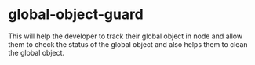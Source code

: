 global-object-guard
===================

This will help the developer to track their global object in node and allow them to check the status of the global object and also helps them to clean the global object.
